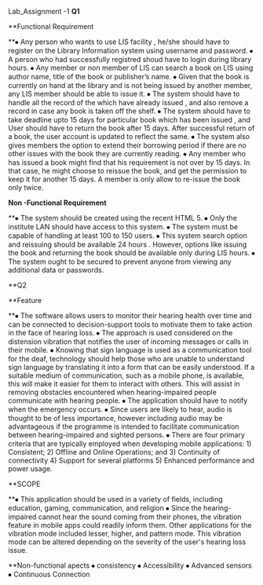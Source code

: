 

Lab_Assignment -1
**Q1**

**Functional Requirement

**⦁	 Any person who wants to use LIS facility , he/she should have to register on the Library Information system using username  and password.
⦁	A person who had successfully registred shoud have to login during library hours.
⦁	Any member or non member of LIS can search a book on LIS using author name, title of the book or publisher’s name.
⦁	Given that the book is currently on hand at the library and is not being issued by another member, any LIS member should be able to issue it.
⦁	The system should have to handle all the record  of  the which have already issued , and also remove a record in case any book is taken off the shelf.
⦁	The system should have to take deadline upto 15 days for particular book which has been issued , and User should have to return the book after 15 days. After 
  successful return of a book, the user account is updated to reflect the same.
⦁	The system also gives members the option to extend their borrowing period if there are no other issues with the book they are currently reading.
⦁	Any member who has issued a book might find that his requirement is not over by 15 days. In that case, he might choose to reissue the book, and get the permission to
  keep it for another 15 days. A member is only allow to re-issue the book only twice.


**Non -Functional Requirement**

**⦁	The system should be created using the recent HTML 5.
⦁	Only the institute LAN should have access to this system.
⦁	The system must be capable of handling at least 100 to 150 users.
⦁	This system search option and reissuing should be available 24 hours . However, options like issuing the book and returning the book should be available only during
  LIS hours.
⦁	The system ought to be secured to prevent anyone from viewing any additional data or passwords.

**Q2

**Feature

**⦁	The software allows users to monitor their hearing health over time and can be connected to decision-support tools to motivate them to take action in the face of hearing loss.
⦁	The approach is used considered on the distension vibration that notifies the user of incoming messages or calls in their mobile.
⦁	Knowing that sign language is used as a communication tool for the deaf, technology should help those who are unable to understand sign language by translating it
  into a form that can be easily understood. If a suitable medium of communication, such as a mobile phone, is available, this will make it easier for them to interact
  with others. This will assist in removing obstacles encountered when hearing-impaired people communicate with hearing people.
⦁	The application should have to notify when the emergency occurs.
⦁	Since users are likely to hear, audio is thought to be of less importance, however including audio may be advantageous if the programme is intended to facilitate
  communication between hearing-impaired and sighted persons.
⦁	There are four primary criteria that are typically employed when developing mobile applications: 1) Consistent; 2) Offline and Online Operations; and 3) Continuity
  of connectivity 4) Support for several platforms 5) Enhanced performance and power usage.

**SCOPE

**⦁	This application should be used in a variety of fields, including education, gaming, communication, and religion
 ⦁	Since the hearing-impaired cannot hear the sound coming from their phones, the vibration feature in mobile apps could readily inform them. Other applications for 
    the vibration mode included lesser, higher, and pattern mode. This vibration mode can be altered depending on the severity of the user's hearing loss issue.

**Non-functional apects
⦁	consistency
⦁	Accessibility
⦁	Advanced sensors
⦁	Continuous Connection


